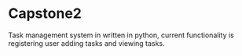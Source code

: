 # Capstone2
Task management system in written in python, current functionality is registering user adding tasks and viewing tasks.
